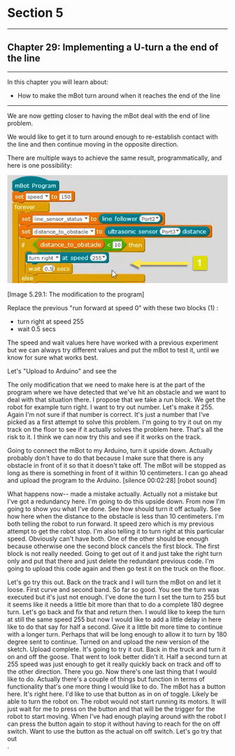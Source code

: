 # Section 5

---

## Chapter 29: Implementing a U-turn a the end of the line

---

In this chapter you will learn about:

* How to make the mBot turn around when it reaches the end of the line

---

We are now getting closer to having the mBot deal with the end of line problem.

We would like to get it to turn around enough to re-establish contact with the line and then continue moving in the opposite direction.

There are multiple ways to achieve the same result, programmatically, and here is one possibility:

![](/assets/Img.5.29.1.jpg)

\[Image 5.29.1: The modification to the program\]

Replace the previous "run forward at speed 0" with these two blocks \(1\) :

* turn right at speed 255
* wait 0.5 secs

The speed and wait values here have worked with a previous experiment but we can always try different values and put the mBot to test it, until we know for sure what works best.

Let's "Upload to Arduino" and see the 

The only modification that we need to make here is at the part of the program where we have detected that we've hit an obstacle and we want to deal with that situation there. I propose that we take a run block. We get the robot for example turn right. I want to try out number. Let's make it 255. Again I'm not sure if that number is correct. It's just a number that I've picked as a first attempt to solve this problem. I'm going to try it out on my track on the floor to see if it actually solves the problem here. That's all the risk to it. I think we can now try this and see if it works on the track.

Going to connect the mBot to my Arduino, turn it upside down. Actually probably don't have to do that because I make sure that there is any obstacle in front of it so that it doesn't take off. The mBot will be stopped as long as there is something in front of it within 10 centimeters. I can go ahead and upload the program to the Arduino. \[silence 00:02:28\] \[robot sound\]

What happens now-- made a mistake actually. Actually not a mistake but I've got a redundancy here. I'm going to do this upside down. From now I'm going to show you what I've done. See how should turn it off actually. See how here when the distance to the obstacle is less than 10 centimeters. I'm both telling the robot to run forward. It speed zero which is my previous attempt to get the robot stop. I'm also telling it to turn right at this particular speed. Obviously can't have both. One of the other should be enough because otherwise one the second block cancels the first block. The first block is not really needed. Going to get out of it and just take the right turn only and put that there and just delete the redundant previous code. I'm going to upload this code again and then go test it on the truck on the floor.

Let's go try this out. Back on the track and I will turn the mBot on and let it loose. First curve and second band. So far so good. You see the turn was executed but it's just not enough. I've done the turn I set the turn to 255 but it seems like it needs a little bit more than that to do a complete 180 degree turn. Let's go back and fix that and return then. I would like to keep the turn at still the same speed 255 but now I would like to add a little delay in here like to do that say for half a second. Give it a little bit more time to continue with a longer turn. Perhaps that will be long enough to allow it to turn by 180 degree sent to continue. Turned on and upload the new version of the sketch. Upload complete. It's going to try it out. Back in the truck and turn it on and off the goose. That went to look better didn't it. Half a second turn at 255 speed was just enough to get it really quickly back on track and off to the other direction. There you go. Now there's one last thing that I would like to do. Actually there's a couple of things but function in terms of functionality that's one more thing I would like to do. The mBot has a button here. It's right here. I'd like to use that button as in on of toggle. Likely be able to turn the robot on. The robot would not start running its motors. It will just wait for me to press on the button and that will be the trigger for the robot to start moving. When I've had enough playing around with the robot I can press the button again to stop it without having to reach for the on off switch. Want to use the button as the actual on off switch. Let's go try that out  
.

